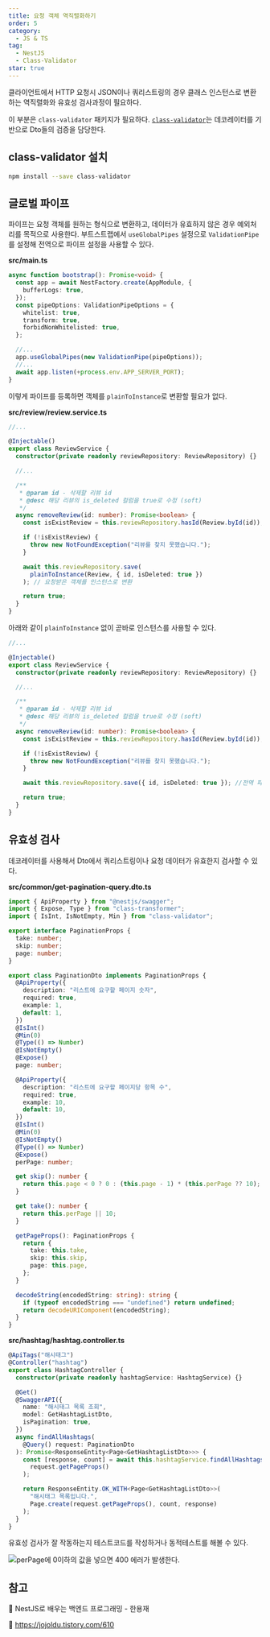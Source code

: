 ```yaml
---
title: 요청 객체 역직렬화하기
order: 5
category:
  - JS & TS
tag:
  - NestJS
  - Class-Validator
star: true
---
```


클라이언트에서 HTTP 요청시 JSON이나 쿼리스트링의 경우 클래스 인스턴스로 변환하는 역직렬화와 유효성 검사과정이 필요하다.

이 부분은 `class-validator` 패키지가 필요하다.
[`class-validator`][class-validator]는 데코레이터를 기반으로 Dto들의 검증을 담당한다.

## class-validator 설치

```bash
npm install --save class-validator
```

## 글로벌 파이프

파이프는 요청 객체를 원하는 형식으로 변환하고, 데이터가 유효하지 않은 경우 예외처리를 목적으로 사용한다.
부트스트랩에서 `useGlobalPipes` 설정으로 `ValidationPipe`를 설정해 전역으로 파이프 설정을 사용할 수 있다.

**src/main.ts**

```ts
async function bootstrap(): Promise<void> {
  const app = await NestFactory.create(AppModule, {
    bufferLogs: true,
  });
  const pipeOptions: ValidationPipeOptions = {
    whitelist: true,
    transform: true,
    forbidNonWhitelisted: true,
  };

  //...
  app.useGlobalPipes(new ValidationPipe(pipeOptions));
  //...
  await app.listen(+process.env.APP_SERVER_PORT);
}
```

이렇게 파이프를 등록하면 객체를 `plainToInstance`로 변환할 필요가 없다.

**src/review/review.service.ts**

```ts
//...

@Injectable()
export class ReviewService {
  constructor(private readonly reviewRepository: ReviewRepository) {}

  //...

  /**
   * @param id - 삭제할 리뷰 id
   * @desc 해당 리뷰의 is_deleted 컬럼을 true로 수정 (soft)
   */
  async removeReview(id: number): Promise<boolean> {
    const isExistReview = this.reviewRepository.hasId(Review.byId(id));

    if (!isExistReview) {
      throw new NotFoundException("리뷰를 찾지 못했습니다.");
    }

    await this.reviewRepository.save(
      plainToInstance(Review, { id, isDeleted: true })
    ); // 요청받은 객체를 인스턴스로 변환

    return true;
  }
}
```

아래와 같이 `plainToInstance` 없이 곧바로 인스턴스를 사용할 수 있다.

```ts
//...

@Injectable()
export class ReviewService {
  constructor(private readonly reviewRepository: ReviewRepository) {}

  //...

  /**
   * @param id - 삭제할 리뷰 id
   * @desc 해당 리뷰의 is_deleted 컬럼을 true로 수정 (soft)
   */
  async removeReview(id: number): Promise<boolean> {
    const isExistReview = this.reviewRepository.hasId(Review.byId(id));

    if (!isExistReview) {
      throw new NotFoundException("리뷰를 찾지 못했습니다.");
    }

    await this.reviewRepository.save({ id, isDeleted: true }); //전역 파이프 설정 후 plainToInstance 제거

    return true;
  }
}
```

## 유효성 검사

데코레이터를 사용해서 Dto에서 쿼리스트링이나 요청 데이터가 유효한지 검사할 수 있다.

**src/common/get-pagination-query.dto.ts**

```ts
import { ApiProperty } from "@nestjs/swagger";
import { Expose, Type } from "class-transformer";
import { IsInt, IsNotEmpty, Min } from "class-validator";

export interface PaginationProps {
  take: number;
  skip: number;
  page: number;
}

export class PaginationDto implements PaginationProps {
  @ApiProperty({
    description: "리스트에 요구할 페이지 숫자",
    required: true,
    example: 1,
    default: 1,
  })
  @IsInt()
  @Min(0)
  @Type(() => Number)
  @IsNotEmpty()
  @Expose()
  page: number;

  @ApiProperty({
    description: "리스트에 요구할 페이지당 항목 수",
    required: true,
    example: 10,
    default: 10,
  })
  @IsInt()
  @Min(0)
  @IsNotEmpty()
  @Type(() => Number)
  @Expose()
  perPage: number;

  get skip(): number {
    return this.page < 0 ? 0 : (this.page - 1) * (this.perPage ?? 10);
  }

  get take(): number {
    return this.perPage || 10;
  }

  getPageProps(): PaginationProps {
    return {
      take: this.take,
      skip: this.skip,
      page: this.page,
    };
  }

  decodeString(encodedString: string): string {
    if (typeof encodedString === "undefined") return undefined;
    return decodeURIComponent(encodedString);
  }
}
```

**src/hashtag/hashtag.controller.ts**

```ts
@ApiTags("해시태그")
@Controller("hashtag")
export class HashtagController {
  constructor(private readonly hashtagService: HashtagService) {}

  @Get()
  @SwaggerAPI({
    name: "해시태그 목록 조회",
    model: GetHashtagListDto,
    isPagination: true,
  })
  async findAllHashtags(
    @Query() request: PaginationDto
  ): Promise<ResponseEntity<Page<GetHashtagListDto>>> {
    const [response, count] = await this.hashtagService.findAllHashtags(
      request.getPageProps()
    );

    return ResponseEntity.OK_WITH<Page<GetHashtagListDto>>(
      "해시태그 목록입니다.",
      Page.create(request.getPageProps(), count, response)
    );
  }
}
```

유효성 검사가 잘 작동하는지 테스트코드를 작성하거나 동적테스트를 해볼 수 있다.

![perPage에 0이하의 값을 넣으면 400 에러가 발생한다.](https://github.com/develop-pix/dump-in-Admin-BE/assets/96982072/f00427ae-040c-416b-aea9-1bcf5ab218eb)

## 참고

:pushpin: NestJS로 배우는 백엔드 프로그래밍 - 한용재

:pushpin: <https://jojoldu.tistory.com/610>

[class-validator]: https://github.com/typestack/class-validator
